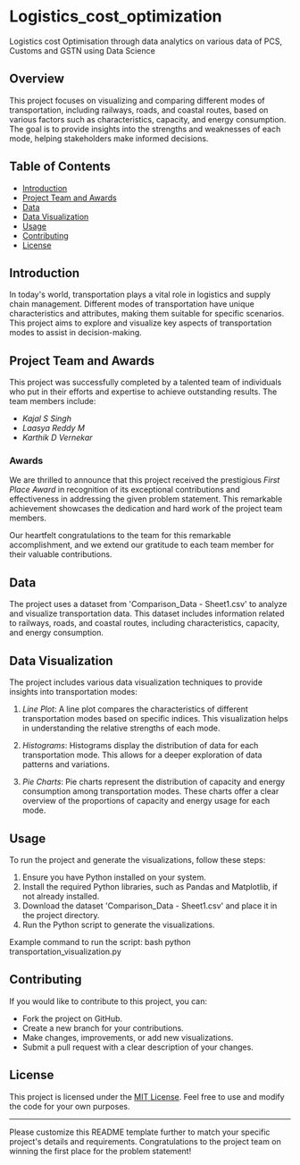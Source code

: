 # Logistics_cost_optimization
Logistics cost Optimisation through data analytics on various data of PCS, Customs and GSTN using Data Science

## Overview

This project focuses on visualizing and comparing different modes of transportation, including railways, roads, and coastal routes, based on various factors such as characteristics, capacity, and energy consumption. The goal is to provide insights into the strengths and weaknesses of each mode, helping stakeholders make informed decisions.

## Table of Contents

- [Introduction](#introduction)
- [Project Team and Awards](#project-team-and-awards)
- [Data](#data)
- [Data Visualization](#data-visualization)
- [Usage](#usage)
- [Contributing](#contributing)
- [License](#license)

## Introduction

In today's world, transportation plays a vital role in logistics and supply chain management. Different modes of transportation have unique characteristics and attributes, making them suitable for specific scenarios. This project aims to explore and visualize key aspects of transportation modes to assist in decision-making.

## Project Team and Awards

This project was successfully completed by a talented team of individuals who put in their efforts and expertise to achieve outstanding results. The team members include:

- *Kajal S Singh*
- *Laasya Reddy M*
- *Karthik D Vernekar*

### Awards

We are thrilled to announce that this project received the prestigious *First Place Award* in recognition of its exceptional contributions and effectiveness in addressing the given problem statement. This remarkable achievement showcases the dedication and hard work of the project team members.

Our heartfelt congratulations to the team for this remarkable accomplishment, and we extend our gratitude to each team member for their valuable contributions.

## Data

The project uses a dataset from 'Comparison_Data - Sheet1.csv' to analyze and visualize transportation data. This dataset includes information related to railways, roads, and coastal routes, including characteristics, capacity, and energy consumption.

## Data Visualization

The project includes various data visualization techniques to provide insights into transportation modes:

1. *Line Plot*: A line plot compares the characteristics of different transportation modes based on specific indices. This visualization helps in understanding the relative strengths of each mode.

2. *Histograms*: Histograms display the distribution of data for each transportation mode. This allows for a deeper exploration of data patterns and variations.

3. *Pie Charts*: Pie charts represent the distribution of capacity and energy consumption among transportation modes. These charts offer a clear overview of the proportions of capacity and energy usage for each mode.

## Usage

To run the project and generate the visualizations, follow these steps:

1. Ensure you have Python installed on your system.
2. Install the required Python libraries, such as Pandas and Matplotlib, if not already installed.
3. Download the dataset 'Comparison_Data - Sheet1.csv' and place it in the project directory.
4. Run the Python script to generate the visualizations.

Example command to run the script:
bash
python transportation_visualization.py


## Contributing

If you would like to contribute to this project, you can:

- Fork the project on GitHub.
- Create a new branch for your contributions.
- Make changes, improvements, or add new visualizations.
- Submit a pull request with a clear description of your changes.

## License

This project is licensed under the [MIT License](LICENSE). Feel free to use and modify the code for your own purposes.

---

Please customize this README template further to match your specific project's details and requirements. Congratulations to the project team on winning the first place for the problem statement!
